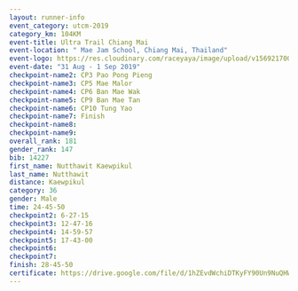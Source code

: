 ```yaml
---
layout: runner-info 
event_category: utcm-2019 
category_km: 104KM 
event-title: Ultra Trail Chiang Mai 
event-location: " Mae Jam School, Chiang Mai, Thailand" 
event-logo: https://res.cloudinary.com/raceyaya/image/upload/v1569217001/logo/ultra-trail-chiangmai_ay7efp.jpg 
event-date: "31 Aug - 1 Sep 2019" 
checkpoint-name2: CP3 Pao Pong Pieng 
checkpoint-name3: CP5 Mae Malor 
checkpoint-name4: CP6 Ban Mae Wak  
checkpoint-name5: CP9 Ban Mae Tan 
checkpoint-name6: CP10 Tung Yao 
checkpoint-name7: Finish 
checkpoint-name8: 
checkpoint-name9: 
overall_rank: 181
gender_rank: 147
bib: 14227
first_name: Nutthawit Kaewpikul
last_name: Nutthawit
distance: Kaewpikul
category: 36
gender: Male
time: 24-45-50
checkpoint2: 6-27-15
checkpoint3: 12-47-16
checkpoint4: 14-59-57
checkpoint5: 17-43-00
checkpoint6: 
checkpoint7: 
finish: 28-45-50
certificate: https://drive.google.com/file/d/1hZEvdWchiDTKyFY90Un9NuQHWpFnGhC6/view?usp=sharing
---
```


